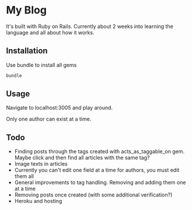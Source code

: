 # My Blog

It's built with Ruby on Rails. Currently about 2 weeks into learning the language and all about how it works.

## Installation

Use bundle to install all gems

```bash
bundle
```

## Usage

Navigate to localhost:3005 and play around.

Only one author can exist at a time.

## Todo

* Finding posts through the tags created with acts_as_taggable_on gem. Maybe click and then find all articles with the same tag?
* Image texts in articles
* Currently you can't edit one field at a time for authors, you must edit them all
* General improvements to tag handling. Removing and adding them one at a time
* Removing posts once created (with some additional verification?)
* Heroku and hosting
